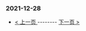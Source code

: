 ### 2021-12-28 
 

- [ < 上一页 ](https://github.com/able8/weibo-hot-record/blob/master/2021-12-27.md) -------- [ 下一页 > ](https://github.com/able8/weibo-hot-record/blob/master/2021-12-29.md)
